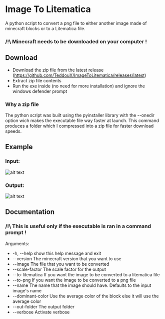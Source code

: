 # Image To Litematica
A python script to convert a png file to either another image made of minecraft blocks or to a Litematica file.
### /!\ Minecraft needs to be downloaded on your computer !

## Download
- Download the zip file from the latest release (https://github.com/TeddouX/ImageToLitematica/releases/latest)
- Extract zip file contents
- Run the exe inside (no need for more installation) and ignore the windows defender prompt

### Why a zip file
The python script was built using the pyinstaller library with the --onedir option wich makes the executable file way faster at launch. This command produces a folder which I compressed into a zip file for faster download speeds.

## Example
### Input: 
![alt text](https://github.com/TeddouX/Picture-To-Litematica/blob/main/example/Screenshot%202024-07-03%20112003.png?raw=true)

### Output:
![alt text](https://github.com/TeddouX/Picture-To-Litematica/blob/main/example/Screenshot%202024-07-03%20112003-Minecraft.png?raw=true)

## Documentation
### /!\ This is useful only if the executable is ran in a command prompt !
Arguments: <br>
  - -h, --help show this help message and exit
  - --version The minecraft version that you want to use
  - --image The file that you want to be converted
  - --scale-factor The scale factor for the output
  - --to-litematica If you want the image to be converted to a litematica file
  - --to-png If you want the image to be converted to a png file
  - --name The name that the image should have. Defaults to the input image's name
  - --dominant-color Use the average color of the block else it will use the average color
  - --out-folder The output folder
  - --verbose Activate verbose

